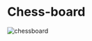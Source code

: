 # Chess-board
![chessboard](https://user-images.githubusercontent.com/100995254/167256541-5903df49-69dc-446f-80d9-dd5ec8a9210e.JPG)
